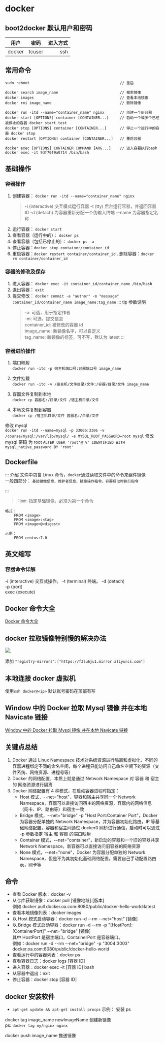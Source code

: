 # docker

## boot2docker 默认用户和密码

| 用户   |  密码  | 进入方式 |
| ------ | :----: | -------: |
| docker | tcuser |      ssh |

## 常用命令

```
sudo reboot                                         // 重启

docker search image_name                            // 搜索镜像
docker images                                       // 查看本地镜像
docker rmi image_name                               // 删除镜像

docker run -itd --name="container_name" nginx       // 创建一个新容器
docker start [OPTIONS] container [CONTAINER...]     // 启动一个或多个已经被停止的容器 docker start test
docker stop [OPTIONS] container [CONTAINER...]      // 停止一个运行中的容器 docker stop
docker restart [OPTIONS] container [CONTAINER...]   // 重启容器

docker exec [OPTIONS] CONTAINER COMMAND [ARG...]    // 进入容器执行bash docker exec -it 9df70f9a0714 /bin/bash
```

## 基础操作

### 容器操作

1. 创建容器： `docker run -itd --name="container_name" nginx`
    > -i (interactive) 交互模式运行容器
    > -t (tty) 后台运行容器，并返回容器 ID
    > -d (detach) 为容器重新分配一个伪输入终端
    > --name 为容器指定名称
2. 运行容器： `docker start`
3. 查看容器（运行中的）： `docker ps`
4. 查看容器（包括已停止的）： `docker ps -a`
5. 停止容器：`docker stop container/container_id`
6. 重启容器：`docker restart container/container_id`
   . 删除容器：`docker rm container/container_id`

### 容器的修改及保存

1. 进入容器： `docker exec -it container_id/container_name /bin/bash`
2. 退出容器： `exit`
3. 提交修改： `docker commit -a "author" -m "message" container_id/container_name image_name:tag_name`
   ::: tip 参数说明
    > -a: 可选，用于指定作者  
    > -m: 可选，提交信息  
    > container_id: 被修改的容器 id  
    > image_name: 新镜像名字，可以自定义  
    > tag_name: 新镜像的标签，可不写，默认为 latest
    > :::

### 容器进阶操作

1. 端口映射  
   `docker run -itd -p 宿主机端口号:容器端口号 image_name`

2. 文件挂载  
   `docker run -itd -v /宿主机/文件目录/文件:/容器/目录/文件 image_name`

3. 容器文件复制到本地  
   `docker cp 容器名:/目录/文件 /宿主机目录/文件`

4. 本地文件复制到容器  
   `docker cp /宿主机目录/文件 容器名:/目录/文件`

修改 mysql  
`docker run -itd --name=mysql -p 33066:3306 -v /course/mysql:/var/lib/mysql/ -e MYSQL_ROOT_PASSWORD=root mysql`
修改 mysql 密码 为 root
`ALTER USER 'root'@'%' IDENTIFIED WITH mysql_native_password BY 'root'`

## Dockerfile

::: 介绍
文件中包含 Linux 命令，`docker`通过读取文件中的命令来组件镜像  
一般四部分： `基础镜像信息、维护者信息、镜像操作指令、容器启动时执行指令`

:::

> `FROM`: 指定基础镜像，必须为第一个命令

```
格式：
    FROM <image>
    FROM <image>:<tag>
    FROM <image>@<digest>

示例：
    FROM centos:7.0
```

## 英文缩写

### 容器命令详解

-i (interactive) 交互式操作。
-t (terminal) 终端。
-d (detach)  
-p (port)  
exec (execute)

## Docker 命令大全

<a href="https://www.runoob.com/docker/docker-command-manual.html" target="_blank">Docker 命令大全</a>

## docker 拉取镜像特别慢的解决办法

<img src="https://img-blog.csdnimg.cn/20200130143259716.jpg?x-oss-process=image/watermark,type_ZmFuZ3poZW5naGVpdGk,shadow_10,text_aHR0cHM6Ly9ibG9nLmNzZG4ubmV0L3dlaXhpbl8zNjU2MjgwNA==,size_16,color_FFFFFF,t_70" />.

添加
`"registry-mirrors":["https://f3lu6ju1.mirror.aliyuncs.com"]`

## 本地连接 docker 虚拟机

使用`ssh docker@<ip>`
默认账号密码在顶部有写

## Window 中的 Docker 拉取 Mysql 镜像 并在本地 Navicate 链接

<a href="https://www.cnblogs.com/afeige/p/10698155.html">Window 中的 Docker 拉取 Mysql 镜像 并在本地 Navicate 链接</a>

## 关键点总结

1. Docker 通过 Linux Namespace 技术对系统资源进行隔离和虚拟化，不同的容器进程绑定不同的命名空间，每个进程只能访问自己命名空间下的资源（文件系统、网络资源、进程号等）
2. Docker 的网络配置，本质上就是通过 Network Namespace 对 容器 和 宿主的 网络资源进行隔离
3. Docker 网络配置有 4 种模式，在启动容器进程时指定：
    - Host 模式，--net="host"，容器和宿主共享同一个 Network Namespace，容器可以直接访问宿主的网络资源，容器内的网络信息（网卡、IP、路由等）和宿主一致
    - Bridge 模式，--net="bridge" -p "Host Port:Container Port"，Docker 为容器分配单独的 Network Namespace，并为容器初始化路由，IP 等基础网络配置，容器和宿主间通过 docker0 网桥进行通信，启动时可以通过 -p 参数指定 宿主 和 容器 的端口映射
    - Container 模式，--net="container"，新启动的容器和一个旧的容器共享 Network Namespace，新容器可以直接访问旧容器的网络资源
    - None 模式，--net="none"，Docker 为容器分配单独的 Network Namespace，但是不为其初始化基础网络配置，需要自己手动配置路由表，网卡等

## 命令

-   查看 Docker 版本：docker -v
-   从仓库获取镜像：docker pull [镜像地址]:[版本]  
     例如 docker pull docker.oa.com:8080/public/docker-hello-world:latest
-   查看本地镜像列表：docker images
-   以 Host 模式启动容器：docker run -d --rm --net="host" [镜像]
-   以 Bridge 模式启动容器：docker run -d --rm -p "[HostPort]:[ContainerPort]" --net="bridge" [镜像]  
     其中 HostPort 是宿主端口，ContainerPort 是容器端口。  
     例如：docker run -d --rm --net="bridge" -p "3004:3003" docker.oa.com:8080/public/docker-hello-world
-   查看运行中的容器列表：docker ps
-   查看容器日志：docker logs [容器 ID]
-   进入容器：docker exec -it [容器 ID] bash
-   从容器中退出：exit
-   停止容器：docker stop [容器 ID]

## docker 安装软件

-   `apt-get update && apt-get install procps` 示例： 安装 ps

docker tag image_name newImageName 创建新镜像  
ps: `docker tag my/nginx nginx`

docker push image_name 推送镜像

